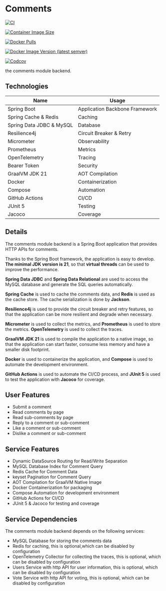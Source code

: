 # Comments

[![CI](https://github.com/sixwaaaay/sharing/actions/workflows/comment.yaml/badge.svg)](https://github.com/sixwaaaay/sharing/actions/workflows/comment.yaml)

[![Container Image Size](https://img.shields.io/docker/image-size/sixwaaaay/sharing-comment/latest)](https://hub.docker.com/r/sixwaaaay/sharing-comment)

[![Docker Pulls](https://img.shields.io/docker/pulls/sixwaaaay/sharing-comment)](https://hub.docker.com/r/sixwaaaay/sharing-comment)

[![Docker Image Version (latest semver)](https://img.shields.io/docker/v/sixwaaaay/sharing-comment?sort=semver)](https://hub.docker.com/r/sixwaaaay/sharing-comment)

[![Codcov](https://codecov.io/gh/sixwaaaay/sharing/branch/main/graph/badge.svg)](https://codecov.io/gh/sixwaaaay/sharing)

the comments module backend.

## Technologies

| Name        | Usage                |
| ----------- | -------------------- |
| Spring Boot | Application Backbone  Framework   |
| Spring Cache & Redis | Caching |
| Spring Data JDBC & MySQL | Database |
| Resilience4j | Circuit Breaker & Retry |
| Micrometer | Observability |
| Prometheus | Metrics |
| OpenTelemetry | Tracing |
| Bearer Token | Security |
| GraalVM JDK 21 | AOT Compilation |
| Docker | Containerization |
| Compose | Automation |
| GitHub Actions | CI/CD |
| JUnit 5 | Testing |
| Jacoco | Coverage |

## Details

The comments module backend is a Spring Boot application that provides HTTP APIs for comments.

Thanks to the Spring Boot framework, the application is easy to develop.
**The minimal JDK version is 21**, so that **virtual threads** can be used to improve the performance.

**Spring Data JDBC** and **Spring Data Relational** are used to access the MySQL database and generate the SQL queries automatically.

**Spring Cache** is used to cache the comments data, and **Redis** is used as the cache store. The cache serialization is done by **Jackson**.

**Resilience4j** is used to provide the circuit breaker and retry features, so that the application can be more resilient and degrade when necessary.

**Micrometer** is used to collect the metrics, and **Prometheus** is used to store the metrics. **OpenTelemetry** is used to collect the traces.

**GraalVM JDK 21** is used to compile the application to a native image, so that the application can start faster, consume less memory and have a smaller disk footprint.

**Docker** is used to containerize the application, and **Compose** is used to automate the development environment.

**GitHub Actions** is used to automate the CI/CD process, and **JUnit 5** is used to test the application with **Jacoco** for coverage.

## User Features

- Submit a comment
- Read comments by page
- Read sub-comments by page
- Reply to a comment or sub-comment
- Like a comment or sub-comment
- Dislike a comment or sub-comment

## Service Features

- Dynamic DataSource Routing for Read/Write Separation
- MySQL Database Index for Comment Query
- Redis Cache for Comment Data
- keyset Pagination for Comment Query
- AOT Compilation for GraalVM Native Image
- Docker Containerization for packaging
- Compose Automation for development environment
- GitHub Actions for CI/CD
- JUnit 5 & Jacoco for testing and coverage

## Service Dependencies

The comments module backend depends on the following services:

- MySQL Database for storing the comments data
- Redis for caching, this is optional,which can be disabled by configuration
- OpenTelemetry Collector for collecting the traces, this is optional, which can be disabled by configuration
- Users Service with http API for user information, this is optional, which can be disabled by configuration
- Vote Service with http API for voting, this is optional, which can be disabled by configuration
